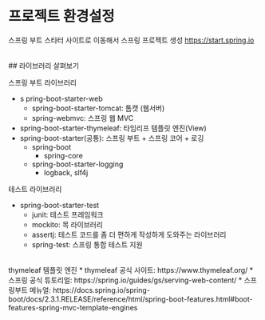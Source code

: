 # 프로젝트 환경설정

스프링 부트 스타터 사이트로 이동해서 스프링 프로젝트 생성
https://start.spring.io

</br>
## 라이브러리 살펴보기

스프링 부트 라이브러리
* s pring-boot-starter-web
  * spring-boot-starter-tomcat: 톰캣 (웹서버)
  * spring-webmvc: 스프링 웹 MVC
* spring-boot-starter-thymeleaf: 타임리프 템플릿 엔진(View)
* spring-boot-starter(공통): 스프링 부트 + 스프링 코어 + 로깅
  * spring-boot
    * spring-core
  * spring-boot-starter-logging
    * logback, slf4j

테스트 라이브러리
* spring-boot-starter-test
  * junit: 테스트 프레임워크
  * mockito: 목 라이브러리
  * assertj: 테스트 코드를 좀 더 편하게 작성하게 도와주는 라이브러리
  * spring-test: 스프링 통합 테스트 지원

</br>
thymeleaf 템플릿 엔진
* thymeleaf 공식 사이트: https://www.thymeleaf.org/
* 스프링 공식 튜토리얼: https://spring.io/guides/gs/serving-web-content/
* 스프링부트 메뉴얼: https://docs.spring.io/spring-boot/docs/2.3.1.RELEASE/reference/html/spring-boot-features.html#boot-features-spring-mvc-template-engines
